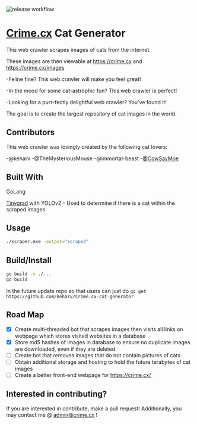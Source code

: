 ![release workflow](https://github.com/keharv/Crime.cx-cat-generator/actions/workflows/go.yml/badge.svg)
# [Crime.cx](https://Crime.cx) Cat Generator
This web crawler scrapes images of cats from the internet.

These images are then viewable at https://crime.cx and https://crime.cx/images

-Feline fine? This web crawler will make you feel great!

-In the mood for some cat-astrophic fun? This web crawler is perfect!

-Looking for a purr-fectly delightful web crawler? You've found it!


The goal is to create the largest repository of cat images in the world.

## Contributors

This web crawler was lovingly created by the following cat lovers:

-@keharv
-@TheMysteriousMouse
-@immortal-beast
-[@CowSayMoe](https://github.com/cowsaymoe)


## Built With
GoLang
    

[Tinygrad](http://github.com/geohot/tinygrad) with YOLOv2 - Used to determine if there is a cat within the scraped images

## Usage
```bash
./scraper.exe -output="scraped"
```

## Build/Install
```bash
go build -v ./...
go build
```
In the future update repo so that users can just do ```go get https://github.com/keharv/Crime.cx-cat-generator```

## Road Map

- [X] Create multi-threaded bot that scrapes images then visits all links on webpage which stores visited websites in a database
- [X] Store md5 hashes of images in database to ensure no duplicate images are downloaded, even if they are deleted
- [ ] Create bot that removes images that do not contain pictures of cats
- [ ] Obtain additional storage and hosting to hold the future terabytes of cat images
- [ ] Create a better front-end webpage for https://crime.cx/

## Interested in contributing?
If you are interested in contribute, make a pull request! Additionally, you may contact me @ admin@crime.cx !
